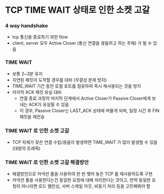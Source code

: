 # TCP TIME WAIT 상태로 인한 소켓 고갈

### 4 way handshake
- tcp 통신을 종료하기 위한 flow
- client, server 모두 Active Closer (통신 연결을 끊을려고 하는 주체) 가 될 수 있음

### TIME WAIT
- 보통 2~3분 유지
- 지연된 패킷이 도착할 경우를 대비 (무결성 문제 방지)
- TIME_WAIT 기간 동안 로컬 포트를 점유하여 즉시 재사용되는 것을 방지
- 마지막 ACK 패킷 유실 대비
    - 연결 종료 과정의 마지막 단계에서 Active Closer가 Passive Closer에게 보내는 ACK가 유실될 수 있음
    - 이 경우, Passive Closer는 LAST_ACK 상태에 머물게 되며, 일정 시간 후 FIN 패킷을 재전송

### TIME WAIT 로 인한 소켓 고갈
- TCP 자체가 잦은 연결 수립/끊음이 발생하면 TIME_WAIT 가 많이 발생할 수 있음 (대량의 트래픽)

### TIME WAIT 로 인한 소켓 고갈 해결방안
- 해결방안으로 커넥션 풀을 사용하여 한 번 맺어 놓은 TCP 를 재사용하도록 구현
- 커넥션 풀을 사용한다는건 동일한 요청에 대해 처리한다는 것이고, 만약 동일한 요청이 아니라면 로드 밸런싱, 서버 스케일 아웃, 비동기 처리 등을 고민해봐야 함
